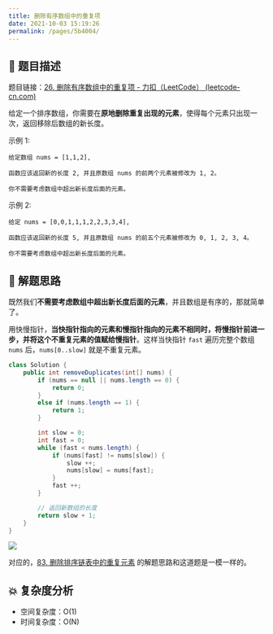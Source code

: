 ```yaml
---
title: 删除有序数组中的重复项
date: 2021-10-03 15:19:26
permalink: /pages/5b4004/
---
```


## 📃 题目描述

题目链接：[26. 删除有序数组中的重复项 - 力扣（LeetCode） (leetcode-cn.com)](https://leetcode-cn.com/problems/remove-duplicates-from-sorted-array/)

给定一个排序数组，你需要在**原地删除重复出现的元素**，使得每个元素只出现一次，返回移除后数组的新长度。

示例 1:

```
给定数组 nums = [1,1,2], 

函数应该返回新的长度 2, 并且原数组 nums 的前两个元素被修改为 1, 2。 

你不需要考虑数组中超出新长度后面的元素。
```


示例 2:

```
给定 nums = [0,0,1,1,1,2,2,3,3,4],

函数应该返回新的长度 5, 并且原数组 nums 的前五个元素被修改为 0, 1, 2, 3, 4。

你不需要考虑数组中超出新长度后面的元素。
```

## 🔔 解题思路

既然我们**不需要考虑数组中超出新长度后面的元素**，并且数组是有序的，那就简单了。

用快慢指针，**当快指针指向的元素和慢指针指向的元素不相同时，将慢指针前进一步，并将这个不重复元素的值赋给慢指针**。这样当快指针 `fast` 遍历完整个数组 `nums` 后，`nums[0..slow]` 就是不重复元素。


```java
class Solution {
    public int removeDuplicates(int[] nums) {
        if (nums == null || nums.length == 0) {
            return 0;
        }
        else if (nums.length == 1) {
            return 1;
        }

        int slow = 0;
        int fast = 0;
        while (fast < nums.length) {
            if (nums[fast] != nums[slow]) {
                slow ++;
                nums[slow] = nums[fast];
            }
            fast ++;
        }

        // 返回新数组的长度
        return slow + 1;
    }
}
```

![](https://gitee.com/veal98/images/raw/master/img/20211003152829.png)

对应的，[83. 删除排序链表中的重复元素](https://leetcode-cn.com/problems/remove-duplicates-from-sorted-list/) 的解题思路和这道题是一模一样的。

## 💥 复杂度分析

- 空间复杂度：O(1)
- 时间复杂度：O(N)

